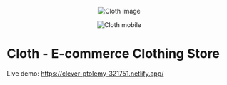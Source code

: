 <p align="center"><img src="https://i.imgur.com/IpobtEP.png" alt="Cloth image"></p>
<p align="center"><img src="https://i.imgur.com/aYDBMYn.png" alt="Cloth mobile"></p>

# Cloth - E-commerce Clothing Store

Live demo: https://clever-ptolemy-321751.netlify.app/
